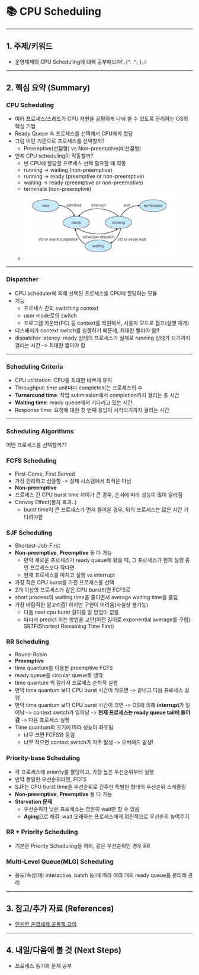 # 📚 CPU Scheduling

---

## 1. 주제/키워드
- 운영체제의 CPU Scheduling에 대해 공부해보자! ꜀(^. .^꜀  )꜆੭

---

## 2. 핵심 요약 (Summary)

### CPU Scheduling
- 여러 프로세스/스레드가 CPU 자원을 공평하게 나눠 쓸 수 있도록 관리하는 OS의 핵심 기법
- Ready Queue 속 프로세스를 선택해서 CPU에게 할당
- 그럼 어떤 기준으로 프로세스를 선택할까?
  - Preemptive(선점형) vs Non-preemptive(비선점형)
- 언제 CPU scheduling이 작동할까?
  - 빈 CPU에 할당할 프로세스 선택 필요할 때 작동
  - running -> waiting (non-preemptive)
  - running -> ready (preemptive or non-preemptive)
  - waiting -> ready (preemptive or non-preemptive)
  - terminate (non-preemptive)
  - <img src="image/process/2.png" alt="설명" width="400"/>

---

### Dispatcher
- CPU scheduler에 의해 선택된 프로세스를 CPU에 할당하는 모듈
- 기능
  - 프로세스 간의 switching context
  - user mode로의 switch
  - 프로그램 카운터(PC) 등 context를 복원해서, 사용자 모드로 점프(실행 재개)
- 디스패처가 context switch를 실행하기 때문에, 최대한 빨라야 함!! 
- dispatcher latency: ready 상태의 프로세스가 실제로 running 상태가 되기까지 걸리는 시간 -> 최대한 짧아야 함

---

### Scheduling Criteria
- CPU utilization: CPU를 최대한 바쁘게 유지
- Throughput: time unit마다 complete되는 프로세스의 수
- **Turnaround time**: 작업 submission에서 completion까지 걸리는 총 시간
- **Waiting time**: ready queue에서 기다리고 있는 시간
- Response time: 요청에 대한 첫 번째 응답이 시작되기까지 걸리는 시간

---

### Scheduling Algorithms
  어떤 프로세스를 선택할까??

### FCFS Scheduling
- First-Come, First Served
- 가장 편리하고 심플함 -> 실제 시스템에서 최적은 아님
- **Non-preemptive**
- 프로세스 간 CPU burst time 차이가 큰 경우, 순서에 따라 성능이 많이 달라짐
- Convoy Effect(똥차 효과..)
  - burst time이 큰 프로세스가 먼저 들어온 경우, 뒤의 프로세스는 많은 시간 기다려야함

### SJF Scheduling
- Shortest-Job-First
- **Non-preemptive**, **Preemptive** 둘 다 가능
  - 만약 새로운 프로세스가 ready queue에 왔을 때, 그 프로세스가 현재 실행 중인 프로세스보다 작다면
  - 현재 프로세스를 마치고 실행 vs interrupt
- 가장 작은 CPU burst를 가진 프로세스를 선택
- 2개 이상의 프로세스가 같은 CPU burst라면 FCFS로
- short process의 waiting time을 줄이면서 average waiting time을 줄임
- 가장 바람직한 알고리즘! 하지만 구현이 어려움(사실상 불가능)
  - 다음 next cpu burst 길이를 알 방법이 없음
  - 따라서 predict 하는 방법을 고안(이전 길이로 exponential average를 구함): SRTF(Shortest Remaining Time First)

### RR Scheduling
- Round-Robin
- **Preemptive**
- time quantum을 이용한 preemptive FCFS
- ready queue를 circular queue로 생각
- time quantum 씩 잘라서 프로세스 순차적 실행
- 만약 time quantum 보다 CPU burst 시간이 작으면 -> 끝내고 다음 프로세스 실행
- 만약 time quantum 보다 CPU burst 시간이 크면 -> OS에 의해 **interrupt**가 일어남 -> context switch가 일어남 -> **현재 프로세스는 ready queue tail에 들어감** -> 다음 프로세스 실행
- Time quantum의 크기에 따라 성능이 좌우됨
  - 너무 크면 FCFS와 동일
  - 너무 작으면 context switch가 자주 발생 -> 오버헤드 발생!

### Priority-base Scheduling
- 각 프로세스에 priority를 할당하고, 가장 높은 우선순위부터 실행
- 만약 동일한 우선순위라면, FCFS
- SJF는 CPU burst time을 우선순위로 간주한 특별한 형태의 우선순위 스케줄링
- **Non-preemptive**, **Preemptive** 둘 다 가능
- **Starvation 문제**
  - 우선순위가 낮은 프로세스는 영원히 wait만 할 수 있음
  - **Aging**으로 해결: wait 오래하는 프로세스에게 점진적으로 우선순위 높여주기

### RR + Priority Scheduling
- 기본은 Priority Scheduling을 하되, 같은 우선순위인 경우 RR

### Multi-Level Queue(MLG) Scheduling
- 용도/속성(예: interactive, batch 등)에 따라 여러 개의 ready queue를 분리해 관리

---

## 3. 참고/추가 자료 (References)
- [인프런 운영체제 공룡책 강의](https://www.inflearn.com/course/%EC%9A%B4%EC%98%81%EC%B2%B4%EC%A0%9C-%EA%B3%B5%EB%A3%A1%EC%B1%85-%EC%A0%84%EA%B3%B5%EA%B0%95%EC%9D%98)

---

## 4. 내일/다음에 볼 것 (Next Steps)
- 프로세스 동기화 문제 공부

